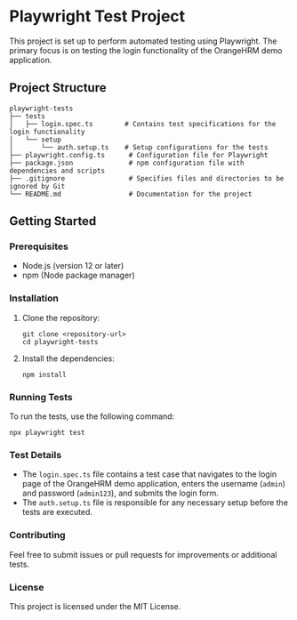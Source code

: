 # Playwright Test Project

This project is set up to perform automated testing using Playwright. The primary focus is on testing the login functionality of the OrangeHRM demo application.

## Project Structure

```
playwright-tests
├── tests
│   ├── login.spec.ts        # Contains test specifications for the login functionality
│   └── setup
│       └── auth.setup.ts    # Setup configurations for the tests
├── playwright.config.ts      # Configuration file for Playwright
├── package.json              # npm configuration file with dependencies and scripts
├── .gitignore                # Specifies files and directories to be ignored by Git
└── README.md                 # Documentation for the project
```

## Getting Started

### Prerequisites

- Node.js (version 12 or later)
- npm (Node package manager)

### Installation

1. Clone the repository:
   ```
   git clone <repository-url>
   cd playwright-tests
   ```

2. Install the dependencies:
   ```
   npm install
   ```

### Running Tests

To run the tests, use the following command:
```
npx playwright test
```

### Test Details

- The `login.spec.ts` file contains a test case that navigates to the login page of the OrangeHRM demo application, enters the username (`admin`) and password (`admin123`), and submits the login form.
- The `auth.setup.ts` file is responsible for any necessary setup before the tests are executed.

### Contributing

Feel free to submit issues or pull requests for improvements or additional tests.

### License

This project is licensed under the MIT License.